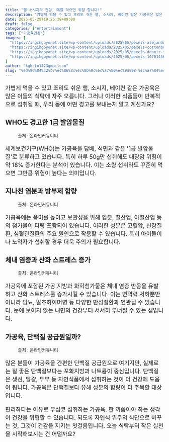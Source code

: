```yaml
---
title: "햄·소시지의 진실, 매일 먹으면 위험 합니다!"
description: "가볍게 먹을 수 있고 조리도 쉬운 햄, 소시지, 베이컨 같은 가공육은 많은 이들의 식탁에 자주 오릅니다. 그러나 이러한 식품들이 반복적으로 섭취될 때, 우리 몸에 어떤 경고를 보내는지 알고 계신가요?"
date: 2025-05-29T19:26:38+09:00
draft: false
categories: ["entertainment"]
tags: ["가공육건강"]
images: [
  "https://ingihgoyonet.site/wp-content/uploads/2025/05/pexels-alejandro-aznar-155337093-29476590-819x1024.jpg"
  "https://ingihgoyonet.site/wp-content/uploads/2025/05/pexels-cottonbro-6182899-1024x683.jpg"
  "https://ingihgoyonet.site/wp-content/uploads/2025/05/pexels-denniz-futalan-339724-4956933-1024x683.jpg"
  "https://ingihgoyonet.site/wp-content/uploads/2025/05/pexels-107014568-9562417-1024x683.jpg"
]
author: "kgkstn1423gmailcom"
slug: "%ed%96%84%c2%b7%ec%86%8c%ec%8b%9c%ec%a7%80%ec%9d%98-%ec%a7%84%ec%8b%a4-%eb%a7%a4%ec%9d%bc-%eb%a8%b9%ec%9c%bc%eb%a9%b4-%ec%9c%84%ed%97%98-%ed%95%a9%eb%8b%88%eb%8b%a4"
---
```


<p style="font-size:18px">가볍게 먹을 수 있고 조리도 쉬운 햄, 소시지, 베이컨 같은 가공육은 많은 이들의 식탁에 자주 오릅니다. 그러나 이러한 식품들이 반복적으로 섭취될 때, 우리 몸에 어떤 경고를 보내는지 알고 계신가요?</p> <h2 >WHO도 경고한 1급 발암물질</h2> <figure ><img src="https://ingihgoyonet.site/wp-content/uploads/2025/05/pexels-alejandro-aznar-155337093-29476590-819x1024.jpg" alt="" style="aspect-ratio:16/9;object-fit:cover"/><figcaption >출처 : 온라인커뮤니티</figcaption></figure> <p style="font-size:18px">세계보건기구(WHO)는 가공육을 담배, 석면과 같은 '1급 발암물질'로 분류하고 있습니다. 특히 하루 50g만 섭취해도 대장암 위험이 약 18% 증가한다는 분석이 있습니다. 이는 소량 섭취라도 꾸준히 먹으면 그만큼 위험이 높다는 의미입니다.</p> <h2 >지나친 염분과 방부제 함량</h2> <figure ><img src="https://ingihgoyonet.site/wp-content/uploads/2025/05/pexels-cottonbro-6182899-1024x683.jpg" alt="" style="aspect-ratio:16/9;object-fit:cover"/><figcaption >출처 : 온라인커뮤니티</figcaption></figure> <p style="font-size:18px">가공육에는 풍미를 높이고 보관성을 위해 염분, 질산염, 아질산염 등의 첨가물이 다량 포함되어 있습니다. 이러한 성분은 고혈압, 신장질환, 심혈관질환의 주요 원인으로 작용할 수 있습니다. 특히 아이들이나 노약자가 섭취할 경우 더욱 주의가 필요합니다.</p> <h2 >체내 염증과 산화 스트레스 증가</h2> <figure ><img src="https://ingihgoyonet.site/wp-content/uploads/2025/05/pexels-denniz-futalan-339724-4956933-1024x683.jpg" alt="" style="aspect-ratio:16/9;object-fit:cover"/><figcaption >출처 : 온라인커뮤니티</figcaption></figure> <p style="font-size:18px">가공육에 포함된 가공 지방과 화학첨가물은 체내 염증 반응을 유발하고 산화 스트레스를 증가시킬 수 있습니다. 이는 면역력 저하뿐만 아니라 당뇨, 알츠하이머병 등 다양한 만성질환과 연관될 수 있습니다. 눈에 보이지 않는 내면의 건강부터 서서히 무너질 수 있는 셈입니다.</p> <h2 >가공육, 단백질 공급원일까?</h2> <figure ><img src="https://ingihgoyonet.site/wp-content/uploads/2025/05/pexels-107014568-9562417-1024x683.jpg" alt="" style="aspect-ratio:16/9;object-fit:cover"/><figcaption >출처 : 온라인커뮤니티</figcaption></figure> <p style="font-size:18px">많은 분들이 가공육을 간편한 단백질 공급원으로 여기지만, 실제로는 질 좋은 단백질보다는 포화지방과 나트륨이 중심입니다. 단백질은 생선, 달걀, 두부 등 자연식품에서 섭취하는 것이 더 건강에 도움이 됩니다. 가공육은 단백질보다 유해 성분의 함량이 더 주목할 대상입니다.</p> <p style="font-size:18px">편리하다는 이유로 무심코 섭취하는 가공육. 한 끼쯤이야 하는 생각이 건강을 위협할 수 있습니다. 되도록 자연식 위주의 식단으로 바꾸는 것, 그것이 건강을 지키는 첫걸음입니다. 오늘 식탁부터 작은 실천을 시작해보시는 건 어떨까요?</p>